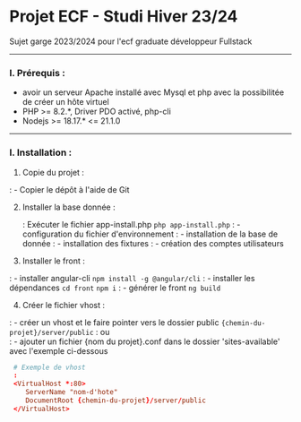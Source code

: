 # Projet ECF - Studi Hiver 23/24

Sujet garge 2023/2024 pour l'ecf graduate développeur Fullstack

---

### I. Prérequis :

  - avoir un serveur Apache installé avec Mysql et php avec la possibilitée de créer un hôte virtuel
  - PHP >= 8.2.*, Driver PDO activé, php-cli
  - Nodejs >= 18.17.* <= 21.1.0

---

### I. Installation :

1. Copie du projet : 

 : - Copier le dépôt à l'aide de Git
  
2. Installer la base donnée :

   : Exécuter le fichier app-install.php ```php app-install.php```
     : - configuration du fichier d'environnement
     : - installation de la base de donnée
     : - installation des fixtures
     : - création des comptes utilisateurs

3. Installer le front :

 : - installer angular-cli ```npm install -g @angular/cli```
 : - installer les dépendances ``cd front`` ``npm i``
 : - générer le front ``ng build``

4. Créer le fichier vhost : 

 : - créer un vhost et le faire pointer vers le dossier public `` {chemin-du-projet}/server/public ``
 : ou  
 : - ajouter un fichier {nom du projet}.conf dans le dossier 'sites-available' avec l'exemple ci-dessous
 ```conf
  # Exemple de vhost
  :
  <VirtualHost *:80>
     ServerName "nom-d'hote"
     DocumentRoot {chemin-du-projet}/server/public
  </VirtualHost>
 ```
